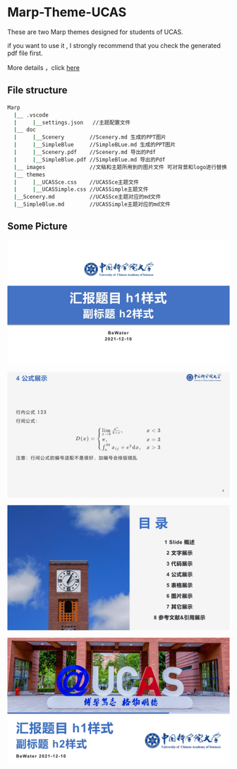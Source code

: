 # Marp-Theme-UCAS
These are two Marp themes designed for students of UCAS.

if you want to use it , I strongly recommend that you check the generated pdf file first.

More details ，click [here](https://mdnice.com/writing/9cb2de742bed48d0b131e35d653515f2)

## File structure

```bash
Marp
  |__ .vscode
  |     |__settings.json   //主题配置文件
  |__ doc
  |     |__Scenery        //Scenery.md 生成的PPT图片
  |     |__SimpleBlue     //SimpleBLue.md 生成的PPT图片
  |     |__Scenery.pdf    //Scenery.md 导出的Pdf
  |     |__SimpleBlue.pdf //SimpleBlue.md 导出的Pdf
  |__ images              //文稿和主题所用到的图片文件 可对背景和logo进行替换
  |__ themes
  |     |__UCASSce.css    //UCASSce主题文件
  |     |__UCASSimple.css //UCASSimple主题文件
  |__Scenery.md           //UCASSce主题对应的md文件
  |__SimpleBlue.md        //UCASSimple主题对应的md文件
```

## Some Picture

![img1](doc/SimpleBlue/SimpleBlue_1.jpg)

![img2](doc/Scenery/Scenery_8.jpg)

![img3](doc/Scenery/Scenery_2.jpg)

![img4](doc/Scenery/Scenery_1.jpg)
